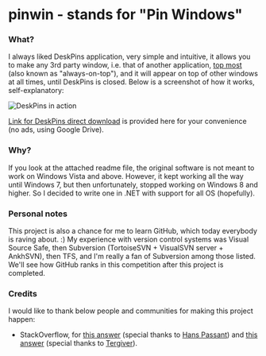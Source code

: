# pinwin - stands for "Pin Windows"
### What?
I always liked DeskPins application, very simple and intuitive, it allows you to make any 3rd party window, i.e. that of another application, [top most](https://msdn.microsoft.com/en-us/library/system.windows.window.topmost%28v=vs.110%29.aspx) (also known as "always-on-top"), and it will appear on top of other windows at all times, until DeskPins is closed. Below is a screenshot of how it works, self-explanatory:

![DeskPins in action](http://i.imgur.com/Y65spks.png)

[Link for DeskPins direct download](https://drive.google.com/file/d/0BzOSyp06l5JwMVNXYkFMQXNMUTQ/view?usp=sharing) is provided here for your convenience (no ads, using Google Drive).

### Why?
If you look at the attached readme file, the original software is not meant to work on Windows Vista and above. However, it kept working all the way until Windows 7, but then unfortunately, stopped working on Windows 8 and higher.
So I decided to write one in .NET with support for all OS (hopefully).

### Personal notes
This project is also a chance for me to learn GitHub, which today everybody is raving about. :)
My experience with version control systems was Visual Source Safe, then Subversion (TortoiseSVN + VisualSVN server + AnkhSVN), then TFS, and I'm really a fan of Subversion among those listed. We'll see how GitHub ranks in this competition after this project is completed.

### Credits

I would like to thank below people and communities for making this project happen:
- StackOverflow, for [this answer](http://stackoverflow.com/questions/17897646/gma-useractivitymonitor-setwindowshookex-error-126) (special thanks to [Hans Passant](http://stackoverflow.com/users/17034/hans-passant)) and [this answer](http://stackoverflow.com/questions/4604023/unable-to-read-another-applications-caption) (special thanks to [Tergiver](http://stackoverflow.com/users/351385/tergiver)).
